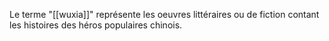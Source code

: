 Le terme "[[wuxia]]" représente les oeuvres littéraires ou de fiction contant les histoires des héros populaires chinois.